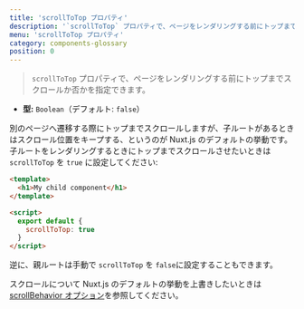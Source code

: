 ```yaml
---
title: 'scrollToTop プロパティ'
description: '`scrollToTop` プロパティで、ページをレンダリングする前にトップまでスクロールか否かを指定できます。'
menu: 'scrollToTop プロパティ'
category: components-glossary
position: 0
---
```


> `scrollToTop` プロパティで、ページをレンダリングする前にトップまでスクロールか否かを指定できます。

- **型:** `Boolean`（デフォルト: `false`）

別のページへ遷移する際にトップまでスクロールしますが、子ルートがあるときはスクロール位置をキープする、というのが Nuxt.js のデフォルトの挙動です。子ルートをレンダリングするときにトップまでスクロールさせたいときは `scrollToTop` を `true` に設定してください:

```html
<template>
  <h1>My child component</h1>
</template>

<script>
  export default {
    scrollToTop: true
  }
</script>
```

逆に、親ルートは手動で `scrollToTop` を `false`に設定することもできます。

スクロールについて Nuxt.js のデフォルトの挙動を上書きしたいときは [scrollBehavior オプション](/docs/2.x/configuration-glossary/configuration-router#scrollbehavior)を参照してください。
